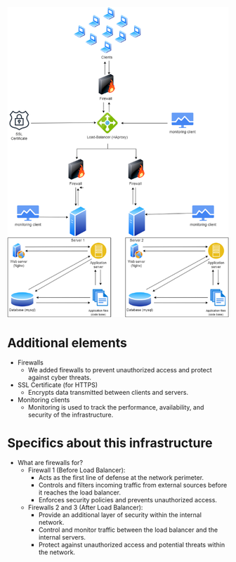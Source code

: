 ![A](2-secured_and_monitored_web_infrastructure.jpeg)
# Additional elements
- Firewalls
  - We added firewalls to prevent unauthorized access and protect against cyber threats.
- SSL Certificate (for HTTPS)
  - Encrypts data transmitted between clients and servers.
- Monitoring clients
  - Monitoring is used to track the performance, availability, and security of the infrastructure.
# Specifics about this infrastructure
- What are firewalls for?
  - Firewall 1 (Before Load Balancer):
    - Acts as the first line of defense at the network perimeter.
    - Controls and filters incoming traffic from external sources before it reaches the load balancer.
    - Enforces security policies and prevents unauthorized access.
  - Firewalls 2 and 3 (After Load Balancer):
    - Provide an additional layer of security within the internal network.
    - Control and monitor traffic between the load balancer and the internal servers.
    - Protect against unauthorized access and potential threats within the network.

